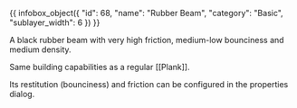 {{ infobox_object({
	"id": 68,
	"name": "Rubber Beam",
	"category": "Basic",
	"sublayer_width": 6
}) }}

A black rubber beam with very high friction, medium-low bounciness and medium density.

Same building capabilities as a regular [[Plank]].

Its restitution (bounciness) and friction can be configured in the properties dialog.
